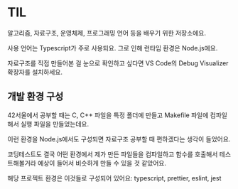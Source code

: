 # TIL

알고리즘, 자료구조, 운영체제, 프로그래밍 언어 등을 배우기 위한 저장소에요.

사용 언어는 Typescript가 주로 사용되요. 그로 인해 런타임 환경은 Node.js에요.

자료구조를 직접 만들어본 걸 눈으로 확인하고 싶다면 VS Code의 Debug Visualizer 확장자를 설치하세요.

## 개발 환경 구성

42서울에서 공부할 때는 C, C++ 파일을 특정 폴더에 만들고 Makefile 파일에 컴파일해서 실행 파일을 만들었는데요.

이런 환경을 Node.js에서도 구성되면 자료구조 공부할 때 편하겠다는 생각이 들었어요.

코딩테스트도 결국 어떤 환경에서 제가 만든 파일들을 컴파일하고 함수를 호출해서 테스트해볼거라 예상이 들어서 비슷하게 만들 수 있을 것 같았어요.

해당 프로젝트 환경은 이것들로 구성되어 있어요: typescript, prettier, eslint, jest
